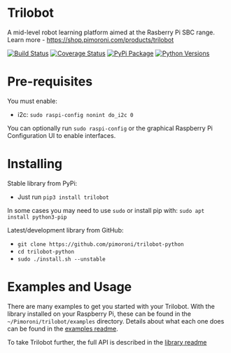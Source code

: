 # Trilobot

A mid-level robot learning platform aimed at the Rasberry Pi SBC range. Learn more - https://shop.pimoroni.com/products/trilobot

[![Build Status](https://travis-ci.com/pimoroni/trilobot-python.svg?branch=main)](https://travis-ci.com/pimoroni/trilobot-python)
[![Coverage Status](https://coveralls.io/repos/github/pimoroni/trilobot-python/badge.svg?branch=main)](https://coveralls.io/github/pimoroni/trilobot-python?branch=main)
[![PyPi Package](https://img.shields.io/pypi/v/trilobot.svg)](https://pypi.python.org/pypi/trilobot)
[![Python Versions](https://img.shields.io/pypi/pyversions/trilobot.svg)](https://pypi.python.org/pypi/trilobot)

# Pre-requisites

You must enable:

* i2c: `sudo raspi-config nonint do_i2c 0`

You can optionally run `sudo raspi-config` or the graphical Raspberry Pi Configuration UI to enable interfaces.

# Installing

Stable library from PyPi:

* Just run `pip3 install trilobot`

In some cases you may need to use `sudo` or install pip with: `sudo apt install python3-pip`

Latest/development library from GitHub:

* `git clone https://github.com/pimoroni/trilobot-python`
* `cd trilobot-python`
* `sudo ./install.sh --unstable`

# Examples and Usage

There are many examples to get you started with your Trilobot. With the library installed on your Raspberry Pi, these can be found in the `~/Pimoroni/trilobot/examples` directory. Details about what each one does can be found in the [examples readme](/examples/README.md).

To take Trilobot further, the full API is described in the [library readme](/library/trilobot/README.md)

